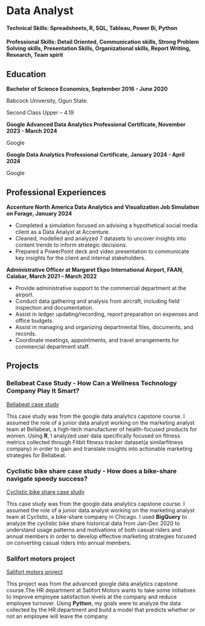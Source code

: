 # Data Analyst

#### Technical Skills: Spreadsheets, R, SQL, Tableau, Power Bi, Python

#### Professional Skills: Detail Oriented, Communication skills, Strong Problem Solving skills, Presentation Skills, Organizational skills, Report Writing, Research, Team spirit


## Education
**Bachelor of Science Economics, September 2016 - June 2020**
                            
  Babcock University, Ogun State.

  Second Class Upper – 4.19

**Google Advanced Data Analytics Professional Certificate, November 2023 - March 2024**
  
  Google

**Google Data Analytics Professional Certificate, January 2024 - April 2024**

  Google


## Professional Experiences  
 **Accenture North America Data Analytics and Visualization Job Simulation on Forage, January 2024**

* Completed a simulation focused on advising a hypothetical social media client as a Data Analyst at Accenture.
* Cleaned, modelled and analyzed 7 datasets to uncover insights into content trends to inform strategic decisions.
* Prepared a PowerPoint deck and video presentation to communicate key insights for the client and internal stakeholders.

**Administrative Officer at Margaret Ekpo International Airport, FAAN, Calabar, March 2021 – March 2022**

* Provide administrative support to the commercial department at the airport.
* Conduct data gathering and analysis from aircraft, including field inspection and documentation.
* Assist in ledger updating/recording, report preparation on expenses and office budgets.
* Assist in managing and organizing departmental files, documents, and records.
* Coordinate meetings, appointments, and travel arrangements for commercial department staff.


## Projects 
### Bellabeat Case Study - How Can a Wellness Technology Company Play It Smart?

[Bellabeat case study](https://github.com/domeru369/Bellabeat-case-study)

This case study was from the google data analytics capstone course. I assumed the role of a junior data analyst working on the marketing analyst team at Bellabeat, a high-tech manufacturer of health-focused products for women. Using **R**, I analyzed user data specifically focused on fitness metrics collected through Fitbit fitness tracker dataset(a similarfitness company) in order to gain and translate insights into actionable marketing strategies for Bellabeat.



### Cyclistic bike share case study - How does a bike-share navigate speedy success?

[Cyclistic bike share case study](https://github.com/domeru369/cyclistic-bike-share-case-study)

This case study was from the google data analytics capstone course. I assumed the role of a junior data analyst working on the marketing analyst team at Cyclistic, a bike-share company in Chicago.  I used **BigQuery** to analyze the cyclistic bike share historical data from Jan-Dec 2020 to understand usage patterns and motivations of both casual riders and annual members in order to develop effective marketing strategies focused on converting casual riders into annual members.



### Salifort motors project

[Salifort motors project](https://github.com/domeru369/Salifort-motors-project)

This project was from the advanced google data analytics capstone course.The HR department at Salifort Motors wants to take some initiatives to improve employee satisfaction levels at the company and reduce employee turnover. Using **Python**, my goals were to analyze the data collected by the HR department and build a model that predicts whether or not an employee will leave the company.

